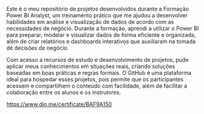 Este é o meu repositório de projetos desenvolvidos durante a Formação Power BI Analyst, um treinamento prático que me ajudou a desenvolver habilidades em análise e visualização de dados de acordo com as necessidades de negócio. Durante a formação, aprendi a utilizar o Power BI para preparar, modelar e visualizar dados de forma eficiente e organizada, além de criar relatórios e dashboards interativos que auxiliaram na tomada de decisões de negócio.

Com acesso a recursos de estudo e desenvolvimento de projetos, pude aplicar meus conhecimentos em situações reais, criando soluções baseadas em boas práticas e regras formais. O GitHub é uma plataforma ideal para hospedar esses projetos, pois permite que os participantes acessem e compartilhem o conteúdo com facilidade, além de facilitar a colaboração entre os alunos e os instrutores.

https://www.dio.me/certificate/BAF9A150
